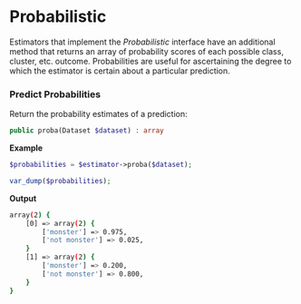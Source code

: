 # Probabilistic
Estimators that implement the *Probabilistic* interface have an additional method that returns an array of probability scores of each possible class, cluster, etc. outcome. Probabilities are useful for ascertaining the degree to which the estimator is certain about a particular prediction.

### Predict Probabilities
Return the probability estimates of a prediction:
```php
public proba(Dataset $dataset) : array
```

**Example**
```php
$probabilities = $estimator->proba($dataset);  

var_dump($probabilities);
```

**Output**

```sh
array(2) {
	[0] => array(2) {
		['monster'] => 0.975,
		['not monster'] => 0.025,
	}
	[1] => array(2) {
		['monster'] => 0.200,
		['not monster'] => 0.800,
	}
}
```